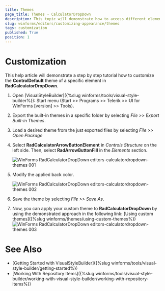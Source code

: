 ```yaml
---
title: Themes
page_title: Themes - CalculatorDropDown
description: This topic will demonstrate how to access different element in the control in order to change their appearance.
slug: winforms/editors/customizing-appearance/themes
tags: customization
published: True
position: 1
---
```


# Customization

This help article will demonstrate a step by step tutorial how to customize the __ControlDefault__ theme of a specific element in __RadCalculatorDropDown__.
      
1. Open [VisualStyleBuilder]({%slug winforms/tools/visual-style-builder%}): Start menu (Start >> Programs >> Telerik >> UI for WinForms [version] >> Tools).

1. Export the built-in themes in a specific folder by selecting *File >> Export Built-in Themes*.

1. Load a desired theme from the just exported files by selecting *File >> Open Package*

1. Select __RadCalculatorArrowButtonElement__ in *Controls Structure* on the left side. Then, select __RadArrowButtonFill__ in the *Elements* section.

	![WinForms RadCalculatorDropDown editors-calculatordropdown-themes 001](images/editors-calculatordropdown-themes001.png)

1. Modify the applied back color. 

	![WinForms RadCalculatorDropDown editors-calculatordropdown-themes 002](images/editors-calculatordropdown-themes002.png)

1. Save the theme by selecting *File >> Save As*.

1. Now, you can apply your custom theme to __RadCalculatorDropDown__ by using the demonstrated approach in the following link: [Using custom themes]({%slug winforms/themes/using-custom-themes%})<br>
	![WinForms RadCalculatorDropDown editors-calculatordropdown-themes 003](images/editors-calculatordropdown-themes003.png)

# See Also 

* [Getting Started with VisualStyleBuilder]({%slug winforms/tools/visual-style-builder/getting-started%})
* [Working With Repository Items]({%slug winforms/tools/visual-style-builder/working-with-visual-style-builder/working-with-repository-items%})
